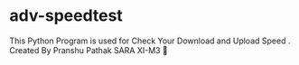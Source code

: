 # adv-speedtest
This Python Program is used for Check Your Download  and Upload Speed  . Created By Pranshu Pathak SARA XI-M3 👾
